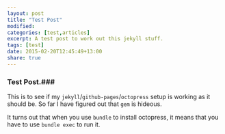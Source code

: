 ```yaml
---
layout: post
title: "Test Post"
modified:
categories: [test,articles]
excerpt: A test post to work out this jekyll stuff.
tags: [test]
date: 2015-02-20T12:45:49+13:00
share: true
---
```


### Test Post.###
This is to see if my `jekyll`/`github-pages`/`octopress` setup is working as it should be. So far I have figured out that `gem` is hideous.

It turns out that when you use `bundle` to install octopress, it means that you have to use `bundle exec` to run it. 
